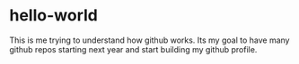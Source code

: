 # hello-world
This is me trying to understand how github works. Its my goal to have many github repos starting next year and start building my github profile.
